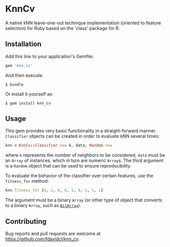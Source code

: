 # KnnCv

A native kNN leave-one-out technique implementation (oriented to feature selection) for Ruby based on the 'class' package for R.

## Installation

Add this line to your application's Gemfile:

```ruby
gem 'knn_cv'
```

And then execute:

    $ bundle

Or install it yourself as:

    $ gem install knn_cv

## Usage

This gem provides very basic functionality in a straight-forward manner. `Classifier` objects can be created in order to evaluate kNN several times:

```ruby
knn = KnnCv::Classifier.new k, data, Random.new
```

where `k` represents the number of neighbors to be considered, `data` must be an `Array` of instances, which in turn are numeric `Array`s. The third argument is a `Random` object that can be used to ensure reproducibility.

To evaluate the behavior of the classifier over certain features, use the `fitness_for` method:

```ruby
knn.fitness_for [0, 1, 0, 0, 1, 0, 1, 1, 1]
```

The argument must be a binary `Array` (or other type of object that converts to a binary `Array`, such as [`BitArray`](https://github.com/ingramj/bitarray)).

## Contributing

Bug reports and pull requests are welcome at https://github.com/fdavidcl/knn_cv.
